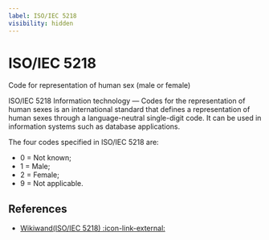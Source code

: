 ```yaml
---
label: ISO/IEC 5218
visibility: hidden
---
```


# ISO/IEC 5218

Code for representation of human sex (male or female)

ISO/IEC 5218 Information technology — Codes for the representation of human sexes is an international standard that defines a representation of human sexes through a language-neutral single-digit code. It can be used in information systems such as database applications.

The four codes specified in ISO/IEC 5218 are:

- 0 = Not known;
- 1 = Male;
- 2 = Female;
- 9 = Not applicable.

## References

- [Wikiwand(ISO/IEC 5218) :icon-link-external:](https://www.wikiwand.com/en/ISO/IEC_5218)
